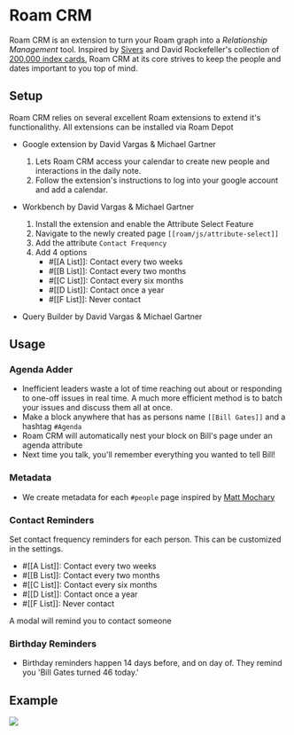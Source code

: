 # Roam CRM

Roam CRM is an extension to turn your Roam graph into a _Relationship Management_ tool. Inspired by [Sivers](https://sive.rs/hundreds) and David Rockefeller's collection of [200,000 index cards](https://archive.is/zxbCA), Roam CRM at its core strives to keep the people and dates important to you top of mind.

## Setup

Roam CRM relies on several excellent Roam extensions to extend it's functionalithy. All extensions can be installed via Roam Depot

-   Google extension by David Vargas & Michael Gartner

    1. Lets Roam CRM access your calendar to create new people and interactions in the daily note.
    2. Follow the extension's instructions to log into your google account and add a calendar.

-   Workbench by David Vargas & Michael Gartner

    1. Install the extension and enable the Attribute Select Feature
    2. Navigate to the newly created page `[[roam/js/attribute-select]]`
    3. Add the attribute `Contact Frequency`
    4. Add 4 options
        - #[[A List]]: Contact every two weeks
        - #[[B List]]: Contact every two months
        - #[[C List]]: Contact every six months
        - #[[D List]]: Contact once a year
        - #[[F List]]: Never contact

-   Query Builder by David Vargas & Michael Gartner

## Usage

### Agenda Adder

-   Inefficient leaders waste a lot of time reaching out about or responding to one-off issues in real time. A much more efficient method is to batch your issues and discuss them all at once.
-   Make a block anywhere that has as persons name `[[Bill Gates]]` and a hashtag `#Agenda`
-   Roam CRM will automatically nest your block on Bill's page under an agenda attribute
-   Next time you talk, you'll remember everything you wanted to tell Bill!

### Metadata

-   We create metadata for each `#people` page inspired by [Matt Mochary](https://docs.google.com/spreadsheets/d/1Ti_xaV9IVvj-bklxOjNY-IeGsC-YqcgvB03qvfFQrnI/)

### Contact Reminders
Set contact frequency reminders for each person. This can be customized in the settings.

- #[[A List]]: Contact every two weeks 
- #[[B List]]: Contact every two months 
- #[[C List]]: Contact every six months 
- #[[D List]]: Contact once a year 
- #[[F List]]: Never contact

A modal will remind you to contact someone

### Birthday Reminders

-   Birthday reminders happen 14 days before, and on day of. They remind you 'Bill Gates turned 46 today.'

## Example

<img src="LINK_TO_IMAGE" max-width="400"></img>
